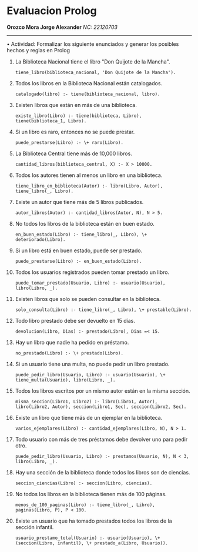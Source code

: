# Evaluacion Prolog
**Orozco Mora Jorge Alexander**
*NC: 22120703*

---

• Actividad: Formalizar los siguiente enunciados y generar los posibles
  hechos y reglas en Prolog

1. La Biblioteca Nacional tiene el libro "Don Quijote de la Mancha".
	~~~
	tiene_libro(biblioteca_nacional, 'Don Quijote de la Mancha').
	~~~
	
2. Todos los libros en la Biblioteca Nacional están catalogados.
	~~~
	catalogado(libro) :- tiene(biblioteca_nacional, libro).
	~~~
	
3. Existen libros que están en más de una biblioteca.
	~~~
	existe_libro(Libro) :- tiene(biblioteca, Libro), tiene(biblioteca_1, Libro).
	~~~
	
4. Si un libro es raro, entonces no se puede prestar.
	~~~
	puede_prestarse(Libro) :- \+ raro(Libro).
	~~~
	
5. La Biblioteca Central tiene más de 10,000 libros.
	~~~
	cantidad_libros(biblioteca_central, X) :- X > 10000.
	~~~
	
6. Todos los autores tienen al menos un libro en una biblioteca.
	~~~
	tiene_libro_en_biblioteca(Autor) :- libro(Libro, Autor), tiene_libro(_, Libro).
	~~~
	
7. Existe un autor que tiene más de 5 libros publicados.
	~~~
	autor_libros(Autor) :- cantidad_libros(Autor, N), N > 5.
	~~~
	
8. No todos los libros de la biblioteca están en buen estado.
	~~~
	en_buen_estado(Libro) :- tiene_libro(_, Libro), \+ deteriorado(Libro).
	~~~
	
9. Si un libro está en buen estado, puede ser prestado.
	~~~
	puede_prestarse(Libro) :- en_buen_estado(Libro).
	~~~
	
10. Todos los usuarios registrados pueden tomar prestado un libro.
	~~~
	puede_tomar_prestado(Usuario, Libro) :- usuario(Usuario), libro(Libro, _).
	~~~
	
11. Existen libros que solo se pueden consultar en la biblioteca.
	~~~
	solo_consulta(Libro) :- tiene_libro(_, Libro), \+ prestable(Libro).
	~~~
	
12. Todo libro prestado debe ser devuelto en 15 días.
	~~~
	devolucion(Libro, Dias) :- prestado(Libro), Dias =< 15.
	~~~
	
13. Hay un libro que nadie ha pedido en préstamo.
	~~~
	no_prestado(Libro) :- \+ prestado(Libro).
	~~~
	
14. Si un usuario tiene una multa, no puede pedir un libro prestado.
	~~~
	puede_pedir_libro(Usuario, Libro) :- usuario(Usuario), \+ tiene_multa(Usuario), libro(Libro, _).
	~~~
	
15. Todos los libros escritos por un mismo autor están en la misma
    sección.
	~~~
	misma_seccion(Libro1, Libro2) :- libro(Libro1, Autor), libro(Libro2, Autor), seccion(Libro1, Sec), seccion(Libro2, Sec).
	~~~
	
16. Existe un libro que tiene más de un ejemplar en la biblioteca.
	~~~
	varios_ejemplares(Libro) :- cantidad_ejemplares(Libro, N), N > 1.
	~~~
	
17. Todo usuario con más de tres préstamos debe devolver uno para pedir
    otro.
	~~~
	puede_pedir_libro(Usuario, Libro) :- prestamos(Usuario, N), N < 3, libro(Libro, _).
	~~~
	
18. Hay una sección de la biblioteca donde todos los libros son de
    ciencias.
	~~~
	seccion_ciencias(Libro) :- seccion(Libro, ciencias).
	~~~
	
19. No todos los libros en la biblioteca tienen más de 100 páginas.
	~~~
	menos_de_100_paginas(Libro) :- tiene_libro(_, Libro), paginas(Libro, P), P < 100.
	~~~
	
20. Existe un usuario que ha tomado prestados todos los libros de la
    sección infantil.
	~~~
	usuario_prestamo_total(Usuario) :- usuario(Usuario), \+ (seccion(Libro, infantil), \+ prestado_a(Libro, Usuario)).
	~~~
	
